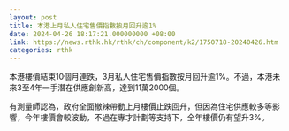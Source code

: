 ```yaml
---
layout: post
title: 本港上月私人住宅售價指數按月回升逾1%
date: 2024-04-26 18:17:21.000000000 +08:00
link: https://news.rthk.hk/rthk/ch/component/k2/1750718-20240426.htm
categories: rthk
---
```


本港樓價結束10個月連跌，3月私人住宅售價指數按月回升逾1%。不過，本港未來3至4年一手潛在供應創新高，達到11萬2000個。

有測量師認為，政府全面撤辣帶動上月樓價止跌回升，但因為住宅供應較多等影響，今年樓價會較波動，不過在專才計劃等支持下，全年樓價仍有望升3%。

